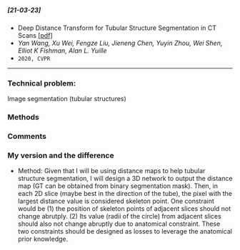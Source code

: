 ##### [21-03-23]
-  Deep Distance Transform for Tubular Structure Segmentation in CT Scans [[pdf]](https://arxiv.org/pdf/1912.03383.pdf) 
- *Yan Wang, Xu Wei, Fengze Liu, Jieneng Chen, Yuyin Zhou, Wei Shen, Elliot K Fishman, Alan L. Yuille*
- `2020, CVPR`

****

### Technical problem:
Image segmentation (tubular structures)

### Methods


### Comments


### My version and the difference
- Method: Given that I will be using distance maps to help tubular structure segmentation, I will design a 3D network to output the distance map (GT can be obtained from binary segmentation mask). Then, in each 2D slice (maybe best in the direction of the tube), the pixel with the largest distance value is considered skeleton point. One constraint would be (1) the position of skeleton points of adjacent slices should not change abrutply. (2) Its value (radii of the circle) from adjacent slices should also not change abruptly due to anatomical constraint. These two constraints should be designed as losses to leverage the anatomical prior knowledge.

